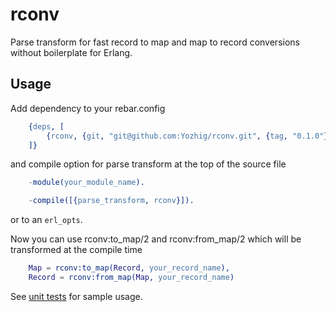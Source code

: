rconv
=====

Parse transform for fast record to map and map to record conversions without boilerplate for Erlang.

Usage
-----

Add dependency to your rebar.config
```erlang
    {deps, [
        {rconv, {git, "git@github.com:Yozhig/rconv.git", {tag, "0.1.0"}}},
    ]}
```
and compile option for parse transform at the top of the source file
```erlang
    -module(your_module_name).

    -compile([{parse_transform, rconv}]).
```
or to an `erl_opts`.

Now you can use rconv:to_map/2 and rconv:from_map/2 which will be transformed at the compile time
```erlang
    Map = rconv:to_map(Record, your_record_name),
    Record = rconv:from_map(Map, your_record_name)
```
See [unit tests](test/rconv_test.erl) for sample usage.
